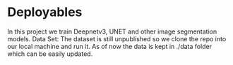 # Deployables
In this project we train Deepnetv3, UNET and other image segmentation models. 
Data Set: 
  The dataset is still unpublished so we clone the repo into our local machine and run it. 
  As of now the data is kept in ./data folder which can be easily updated. 
